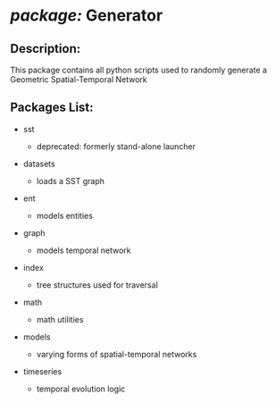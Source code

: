 # *package:* Generator

## Description:
This package contains all python scripts used to randomly generate a Geometric Spatial-Temporal Network

## Packages List:
- sst
    + deprecated: formerly stand-alone launcher

- datasets
    + loads a SST graph

- ent
    + models entities 

- graph
    + models temporal network

- index
    + tree structures used for traversal

- math
    + math utilities

- models
    + varying forms of spatial-temporal networks

- timeseries
    +  temporal evolution logic 












